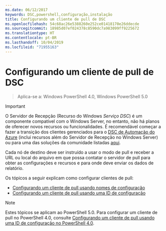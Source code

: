 ```yaml
---
ms.date: 06/12/2017
keywords: DSC,powershell,configuração,instalação
title: Configurando um cliente de pull de DSC
ms.openlocfilehash: 54c68ac26e5388260e252ce01418170e26ddecde
ms.sourcegitcommit: 18985d07ef024378c8590dc7a983099ff9225672
ms.translationtype: HT
ms.contentlocale: pt-BR
ms.lasthandoff: 10/04/2019
ms.locfileid: "71955163"
---
```

# <a name="setting-up-a-dsc-pull-client"></a>Configurando um cliente de pull de DSC

> Aplica-se a: Windows PowerShell 4.0, Windows PowerShell 5.0

> [!IMPORTANT]
> O Servidor de Recepção (Recurso do Windows *Serviço DSC*) é um componente compatível com o Windows Server, no entanto, não há planos de oferecer novos recursos ou funcionalidades. É recomendável começar a fazer a transição dos clientes gerenciados para o [DSC de Automação do Azure](/azure/automation/automation-dsc-getting-started) (inclui recursos além do Servidor de Recepção no Windows Server) ou para uma das soluções da comunidade listadas [aqui](pullserver.md#community-solutions-for-pull-service).

Cada nó de destino deve ser instruído a usar o modo de pull e receber a URL ou local do arquivo em que possa contatar o servidor de pull para obter as configurações e recursos e para onde deve enviar os dados de relatório.

Os tópicos a seguir explicam como configurar clientes de pull:

* [Configurando um cliente de pull usando nomes de configuração](pullClientConfigNames.md)
* [Configurando um cliente de pull usando uma ID de configuração](pullClientConfigID.md)

> [!NOTE]
> Estes tópicos se aplicam ao PowerShell 5.0. Para configurar um cliente de pull no PowerShell 4.0, consulte [Configurando um cliente de pull usando uma ID de configuração no PowerShell 4.0](pullClientConfigID4.md).